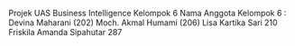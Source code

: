 Projek UAS Business Intelligence Kelompok 6 
Nama Anggota Kelompok 6 :
Devina Maharani (202)
Moch. Akmal Humami (206)
Lisa Kartika Sari 210
Friskila Amanda Sipahutar 287
